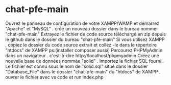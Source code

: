 # chat-pfe-main
Ouvrez le panneau de configuration de votre XAMPP/WAMP et démarrez "Apache" et "MySQL" .
crée un nouveau dossier dans le bureau nommer "chat-pfe-main"
Extrayez le fichier de code source téléchargé en zip depuis le github dans le dossier du bureau "chat-pfe-main"
Si vous utilisez XAMPP , copiez le dossier du code source extrait et collez -le dans le répertoire "htdocs" de XAMPP 
ps:(installer composer aussi)
Parcourez PHPMyAdmin dans un navigateur . c'est-à-dire http://localhost/phpmyadmin
Créez une nouvelle base de données nommée "solid" .
Importez le fichier SQL fourni . Le fichier est connu sous le nom de "solid.sql" situé dans le dossier "Database_File" dans le dossier "chat-pfe-main" du "htdocs" de XAMPP .
ouvrer le fichier avec vs code et run index.php
